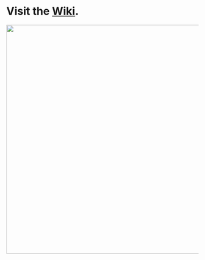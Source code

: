 # Visit the [Wiki](https://github.com/PrincessMtH/sonic-adventure-textures/wiki).<br>
[<img src="https://repository-images.githubusercontent.com/319112565/113a6d80-9bc0-11eb-8fa6-ab3da89130b0" width="600"></img>](https://github.com/PrincessMtH/sonic-adventure-textures/wiki)
